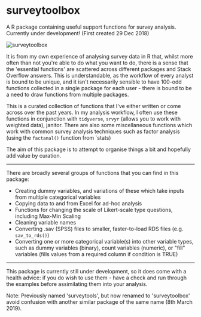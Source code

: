 # surveytoolbox
A R package containing useful support functions for survey analysis.
Currently under development! 
(First created 29 Dec 2018)

![surveytoolbox]("https://raw.githubusercontent.com/martinctc/surveytoolbox/master/icons/surveytoolbox_hex.svg?sanitize=true")

It is from my own experience of analysing survey data in R that, whilst more often than not you're able to do what you want to do, there is a sense that the 'essential functions' are scattered across different packages and Stack Overflow answers. This is understandable, as the workflow of every analyst is bound to be unique, and it  isn't necessarily sensible to have 100-odd functions collected in a single package for each user - there is bound to be a need to draw functions from multiple packages.  

This is a curated collection of functions that I've either written or come across over the past years. In my analysis workflow, I often use these functions in conjunction with `tidyverse`, `srvyr` (allows you to work with weighted data), janitor. There are also some miscellaneous functions which work with common survey analysis techniques such as factor analysis (using the `factanal()` function from `stats)

The aim of this package is to attempt to organise things a bit and hopefully add value by curation.

---

There are broadly several groups of functions that you can find in this package:
- Creating dummy variables, and variations of these which take inputs from multiple categorical variables 
- Copying data to and from Excel for ad-hoc analysis
- Functions for changing the scale of Likert-scale type questions, including Max-Min Scaling
- Cleaning variable names
- Converting .sav (SPSS) files to smaller, faster-to-load RDS files (e.g. `sav_to_rds()`)
- Converting one or more categorical variable(s) into other variable types, such as dummy variables (binary), count variables (numeric), or "fill" variables (fills values from a required column if condition is TRUE)

---

This package is currently still under development, so it does come with a health advice: if you do wish to use them - have a check and run through the examples before assimilating them into your analysis. 

Note: Previously named 'surveytools', but now renamed to 'surveytoolbox' avoid confusion with another similar package of the same name (8th March 2019).
